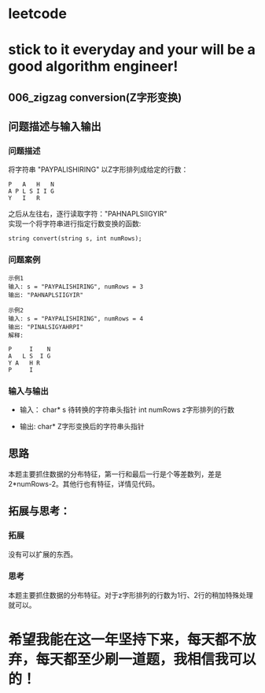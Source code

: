 # leetcode
# stick to it everyday and your will be a good algorithm engineer!
## 006_zigzag conversion(Z字形变换)
## 问题描述与输入输出
	
### 问题描述
将字符串 "PAYPALISHIRING" 以Z字形排列成给定的行数：
	
	P   A   H   N
	A P L S I I G
	Y   I   R

之后从左往右，逐行读取字符："PAHNAPLSIIGYIR"	
实现一个将字符串进行指定行数变换的函数:

	string convert(string s, int numRows);
	
	
### 问题案例
	示例1
	输入: s = "PAYPALISHIRING", numRows = 3
	输出: "PAHNAPLSIIGYIR"
	
	示例2
	输入: s = "PAYPALISHIRING", numRows = 4
	输出: "PINALSIGYAHRPI"
	解释:

	P     I    N
	A   L S  I G
	Y A   H R
	P     I
	
### 输入与输出

* 输入：
	char* s 	待转换的字符串头指针
	int numRows z字形排列的行数
	
* 输出: char* Z字形变换后的字符串头指针

## 思路			
本题主要抓住数据的分布特征，第一行和最后一行是个等差数列，差是2*numRows-2。其他行也有特征，详情见代码。
## 拓展与思考：
### 拓展
没有可以扩展的东西。
### 思考
本题主要抓住数据的分布特征。对于z字形排列的行数为1行、2行的稍加特殊处理就可以。
        
# 希望我能在这一年坚持下来，每天都不放弃，每天都至少刷一道题，我相信我可以的！
